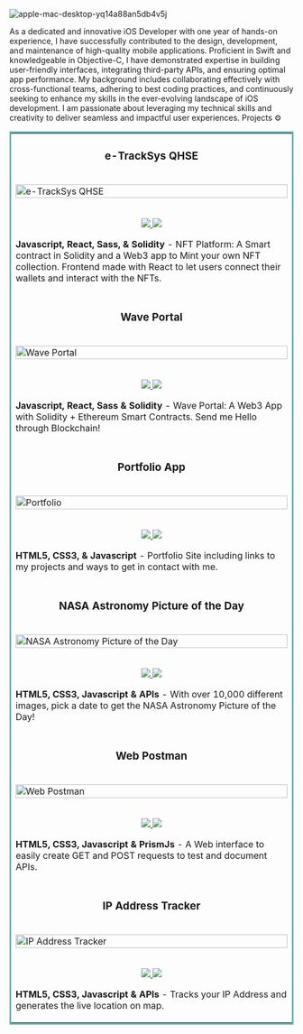 ![apple-mac-desktop-yq14a88an5db4v5j](https://github.com/user-attachments/assets/dcc04d67-565b-4387-8ecb-b675ba8ff5d5)



As a dedicated and innovative iOS Developer with one year of hands-on experience, I have successfully contributed to the design, development, and maintenance of high-quality mobile applications. Proficient in Swift and knowledgeable in Objective-C, I have demonstrated expertise in building user-friendly interfaces, integrating third-party APIs, and ensuring optimal app performance. My background includes collaborating effectively with cross-functional teams, adhering to best coding practices, and continuously seeking to enhance my skills in the ever-evolving landscape of iOS development. I am passionate about leveraging my technical skills and creativity to deliver seamless and impactful user experiences.
Projects ⚙️
<table bordercolor="#66b2b2">
  <tr>
    <td width="50%" valign="top">
      <h3 align="center">e-TrackSys QHSE</h3>
        <br />
        <a target="_blank" href="http://nftportalbyrahul.netlify.app">
            <img src="https://github.com/user-attachments/assets/1453f595-2346-485f-a049-587d122858de" width="100%" alt="e-TrackSys QHSE"/>
        </a>
        <br />
        <p align="center">
          <br>
          <a href="https://github.com/rahulkarda/NFT-Portal" target="_blank">
            <img src="https://img.shields.io/static/v1?label=|&message=REPO&color=f&style=plastic&logo=github&logo-color=white"/>
          </a>  
          <a href="http://nftportalbyrahul.netlify.app" target="_blank">
            <img src="https://img.shields.io/static/v1?label=|&message=WEBSITE&color=cdf998&style=plastic&logo=wordpress&logo-color=white"/>
          </a>
        </p>
        <p><strong>Javascript, React, Sass, & Solidity</strong> - NFT Platform: A Smart contract in Solidity and a Web3 app to Mint your own NFT collection. Frontend made with React to let users connect their wallets and interact with the NFTs.</p>
    </td>
  </tr>
  <tr>
    <td width="50%" valign="top">
      <h3 align="center">Wave Portal</h3>
        <br />
        <a target="_blank" href="https://codepen.io/ShawnBasquiat/full/bGVWpYw">
            <img src="images/waveportal.jpg" width="100%" alt="Wave Portal"/>
        </a>
        <br />
        <p align="center">
          <br>
          <a href="https://github.com/rahulkarda/Wave-Portal" target="_blank">
            <img src="https://img.shields.io/static/v1?label=|&message=REPO&color=f&style=plastic&logo=github&logo-color=white"/>
          </a> 
          <a href="https://waveatrahul.netlify.app/" target="_blank">
            <img src="https://img.shields.io/static/v1?label=|&message=WEBSITE&color=cdf998&style=plastic&logo=wordpress&logo-color=white"/>
          </a>
        </p>
        <p><strong>Javascript, React, Sass & Solidity</strong> - Wave Portal: A Web3 App with Solidity + Ethereum Smart Contracts. Send me Hello through Blockchain!</p>
    </td>
  </tr>
  <tr>
    <td width="50%" valign="top">
      <h3 align="center">Portfolio App</h3>
      <br />
      <a target="_blank" href="https://rahulkarda.netlify.app">
        <img src="images/portfolio.jpg" width="100%" alt="Portfolio"/>
      </a>
      <br />
      <p align="center">
        <br>
        <a href="https://github.com/rahulkarda/Portfolio" target="_blank">
          <img src="https://img.shields.io/static/v1?label=|&message=REPO&color=f&style=plastic&logo=github&logo-color=white"/>
        </a>
        <a href="http://rahulkarda.netlify.app" target="_blank">
          <img src="https://img.shields.io/static/v1?label=|&message=WEBSITE&color=cdf998&style=plastic&logo=wordpress&logo-color=white"/>
        </a>
      </p>
      <p><strong>HTML5, CSS3, & Javascript</strong> - Portfolio Site including links to my projects and ways to get in contact with me.</p>
    </td>
  </tr>
  <tr>
    <td width="50%" valign="top">
      <h3 align="center">NASA Astronomy Picture of the Day</h3>
        <br />
        <a target="_blank" href="https://github.com/rahulkarda/NASA-APOD">
          <img src="images/nasaapod.jpg" width="100%" alt="NASA Astronomy Picture of the Day"/>
        </a>
        <br />
        <p align="center">
          <br>
          <a href="https://github.com/rahulkarda/NASA-APOD" target="_blank">
            <img src="https://img.shields.io/static/v1?label=|&message=REPO&color=f&style=plastic&logo=github&logo-color=white"/>
          </a>
          <a href="https://apodbyrahul.netlify.app" target="_blank">
            <img src="https://img.shields.io/static/v1?label=|&message=WEBSITE&color=cdf998&style=plastic&logo=wordpress&logo-color=white"/>
          </a>
        </p>
        <p><strong>HTML5, CSS3, Javascript & APIs</strong> - With over 10,000 different images, pick a date to get the NASA Astronomy Picture of the Day!</p>
    </td>
  </tr>
  <tr>
    <td width="50%" valign="top">
      <h3 align="center">Web Postman</h3>
      <br />
      <a target="_blank" href="https://webpostman.netlify.app">
        <img src="images/webpostman.jpg" width="100%" alt="Web Postman"/>
      </a>
      <br />
      <p align="center">
        <br>
        <a href="https://github.com/rahulkarda/Web-Postman" target="_blank">
          <img src="https://img.shields.io/static/v1?label=|&message=REPO&color=f&style=plastic&logo=github&logo-color=white"/>
        </a>
        <a href="http://webpostman.netlify.app" target="_blank">
          <img src="https://img.shields.io/static/v1?label=|&message=WEBSITE&color=cdf998&style=plastic&logo=wordpress&logo-color=white"/>
        </a>
      </p>
      <p><strong>HTML5, CSS3, Javascript & PrismJs</strong> - A Web interface to easily create GET and POST requests to test and document APIs.</p>
    </td>
  </tr>
  <tr>
    <td width="50%" valign="top">
      <h3 align="center">IP Address Tracker</h3>
        <br />
        <a target="_blank" href="https://github.com/rahulkarda/IP-Address-Tracker">
          <img src="images/iptracker.jpg" width="100%" alt="IP Address Tracker"/>
        </a>
        <br />
        <p align="center">
          <br>
          <a href="https://github.com/rahulkarda/IP-Address-Tracker" target="_blank">
            <img src="https://img.shields.io/static/v1?label=|&message=REPO&color=f&style=plastic&logo=github&logo-color=white"/>
          </a>
          <a href="https://trackmyip.netlify.app" target="_blank">
            <img src="https://img.shields.io/static/v1?label=|&message=WEBSITE&color=cdf998&style=plastic&logo=wordpress&logo-color=white"/>
          </a>
        </p>
        <p><strong>HTML5, CSS3, Javascript & APIs</strong> - Tracks your IP Address and generates the live location on map.</p>
    </td>
  </tr>
</table>


<!---
MedathSelvaSingh/MedathSelvaSingh is a ✨ special ✨ repository because its `README.md` (this file) appears on your GitHub profile.
You can click the Preview link to take a look at your changes.
--->
